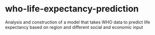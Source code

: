 # who-life-expectancy-prediction
Analysis and construction of a model that takes WHO data to predict life expectancy based on region and different social and economic input
